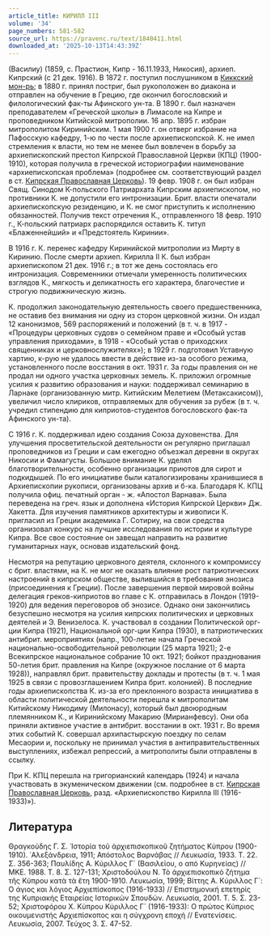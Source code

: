 ```yaml
---
article_title: КИРИЛЛ III
volume: '34'
page_numbers: 581-582
source_url: https://pravenc.ru/text/1840411.html
downloaded_at: '2025-10-13T14:43:39Z'
---
```


(Василиу) (1859, с. Прастион, Кипр - 16.11.1933, Никосия), архиеп. Кипрский (с 21 дек. 1916). В 1872 г. поступил послушником в [Киккский мон-рь](<https://pravenc.ru/text/Киккский мон-рь.html>); в 1880 г. принял постриг, был рукоположен во диакона и отправлен на обучение в Грецию, где окончил богословский и филологический фак-ты Афинского ун-та. В 1890 г. был назначен преподавателем «Греческой школы» в Лимасоле на Кипре и проповедником Китийской митрополии. 16 апр. 1895 г. избран митрополитом Киринийским. 1 мая 1900 г. он отверг избрание на Пафосскую кафедру, 1-ю по чести после архиепископской. К. не имел стремления к власти, но тем не менее был вовлечен в борьбу за архиепископский престол Кипрской Православной Церкви (КПЦ) (1900-1910), которая получила в греческой историографии наименование «архиепископская проблема» (подробнее см. соответствующий раздел в ст. [Кипрская Православная Церковь](<https://pravenc.ru/text/Кипрская Православная Церковь.html>)). 19 февр. 1908 г. он был избран Свящ. Синодом К-польского Патриархата Кипрским архиепископом, но противники К. не допустили его интронизации. Брит. власти опечатали архиепископскую резиденцию, и К. не смог приступить к исполнению обязанностей. Получив текст отречения К., отправленного 18 февр. 1910 г., К-польский патриарх распорядился оставить К. титул «Блаженнейший» и «Предстоятель Киринии».

В 1916 г. К. перенес кафедру Киринийской митрополии из Мирту в Киринию. После смерти архиеп. Кирилла II К. был избран архиепископом 21 дек. 1916 г.; в тот же день состоялась его интронизация. Современники отмечали умеренность политических взглядов К., мягкость и деликатность его характера, благочестие и строгую подвижническую жизнь.

К. продолжил законодательную деятельность своего предшественника, не оставив без внимания ни одну из сторон церковной жизни. Он издал 12 канонизмов, 569 распоряжений и положений (в т. ч. в 1917 - «Процедуры церковных судов» о семейном праве и «Особый устав управления приходами», в 1918 - «Особый устав о приходских священниках и церковнослужителях»); в 1929 г. подготовил Уставную хартию, к-рую не удалось ввести в действие из-за особого режима, установленного после восстания в окт. 1931 г. За годы правления он не продал ни одного участка церковных земель. К. приложил огромные усилия к развитию образования и науки: поддерживал семинарию в Ларнаке (организованную митр. Китийским Мелетием (Метаксакисом)), увеличил число клириков, отправляемых для обучения за рубеж (в т. ч. учредил стипендию для киприотов-студентов богословского фак-та Афинского ун-та).

С 1916 г. К. поддерживал идею создания Союза духовенства. Для улучшения просветительской деятельности он регулярно приглашал проповедников из Греции и сам ежегодно объезжал деревни в округах Никосии и Фамагусты. Большое внимание К. уделял благотворительности, особенно организации приютов для сирот и подкидышей. По его инициативе были каталогизированы хранившиеся в Архиепископии рукописи, организованы архив и б-ка. Благодаря К. КПЦ получила офиц. печатный орган - ж. «Апостол Варнава». Была переведена на греч. язык и дополнена «История Кипрской Церкви» Дж. Хакетта. Для изучения памятников архитектуры и живописи К. пригласил из Греции академика Г. Сотириу, на свои средства организовал конкурс на лучшие исследования по истории и культуре Кипра. Все свое состояние он завещал направить на развитие гуманитарных наук, основав издательский фонд.

Несмотря на репутацию церковного деятеля, склонного к компромиссу с брит. властями, на К. не мог не оказать влияние рост патриотических настроений в кипрском обществе, вылившийся в требования энозиса (присоединения к Греции). После завершения первой мировой войны делегация греков-киприотов во главе с К. отправилась в Лондон (1919-1920) для ведения переговоров об энозисе. Однако они закончились безуспешно несмотря на усилия кипрских политических и церковных деятелей и Э. Венизелоса. К. участвовал в создании Политической орг-ции Кипра (1921), Национальной орг-ции Кипра (1930), в патриотических антибрит. мероприятиях (напр., 100-летие начала Греческой национально-освободительной революции (25 марта 1921); 2-е Всекипрское национальное собрание 10 окт. 1921; бойкот празднования 50-летия брит. правления на Кипре (окружное послание от 6 марта 1928)), направлял брит. правительству доклады и протесты (в т. ч. 1 мая 1925 в связи с провозглашением Кипра брит. колонией). В последние годы архиепископства К. из-за его преклонного возраста инициатива в области политической деятельности перешла к митрополитам Китийскому Никодиму (Милонасу), который был двоюродным племянником К., и Киринийскому Макарию (Мирианфевсу). Они оба приняли активное участие в антибрит. восстании в окт. 1931 г. Во время этих событий К. совершал архипастырскую поездку по селам Месаории и, поскольку не принимал участия в антиправительственных выступлениях, избежал репрессий, а митрополиты были отправлены в ссылку.

При К. КПЦ перешла на григорианский календарь (1924) и начала участвовать в экуменическом движении (см. подробнее в ст. [Кипрская Православная Церковь](<https://pravenc.ru/text/Кипрская Православная Церковь.html>), разд. «Архиепископство Кирилла III (1916-1933)»).

## Литература

Θραγκούδης Γ. Σ. ῾Ιστορία τοῦ ἀρχιεπισκοπικοῦ ζητήματος Κύπρου (1900-1910). ᾿Αλεξάνδρεια, 1911; Απόστολος Βαρνάβας // Λευκωσία, 1933. Τ. 22. Σ. 356-363; Παυλίδης Α. Κύριλλος Γ´ (Βασιλείου, ο από Κυρηνείας) // ΜΚΕ. 1988. Τ. 8. Σ. 127-131; Χριστοδούλου Ν. Τὸ ἀρχιεπισκοπικὸ ζήτημα τῆς Κύπρου κατὰ τὰ ἔτη 1900-1910. Λευκωσία, 1999; Βίττης Α. Κύριλλος Γ´: Ο άγιος και λόγιος Αρχιεπίσκοπος (1916-1933) // Επιστημονική επετηρίς της Κυπριακής Εταιρείας Ιστορικών Σπουδών. Λευκωσία, 2001. Τ. 5. Σ. 23-52; Χριστοφόρου Χ. Κύπρου Κύριλλος Γ´ (1916-1933): Ο πρώτος Κύπριος οικουμενιστής Αρχιεπίσκοπος και η σύγχρονη εποχή // Ενατενίσεις. Λευκωσία, 2007. Τεύχος 3. Σ. 47-52.
